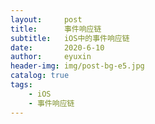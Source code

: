 ```yaml
---
layout:     post
title:      事件响应链
subtitle:   iOS中的事件响应链
date:       2020-6-10
author:     eyuxin
header-img: img/post-bg-e5.jpg
catalog: true
tags:
    - iOS
    - 事件响应链
---
```




